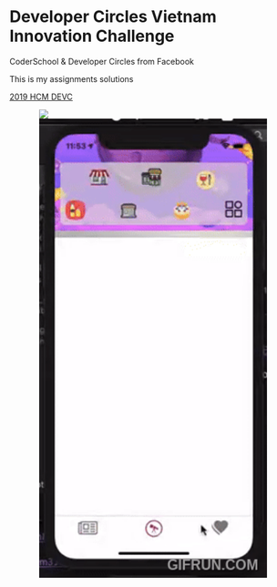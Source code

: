 # Developer Circles Vietnam Innovation Challenge

CoderSchool & Developer Circles from Facebook

This is my assignments solutions

[2019 HCM DEVC](https://devc-challenge.coderschool.vn/application/ )

<!-- GRID 2 images a row -->

<div style="display: flex; flex-wrap: wrap; justify-content: center">
  <img src="./react_native_currency_converter/final.gif" width="400" />
    <img src="./react_native_final_topfy/final.gif" width="400" />
</div>